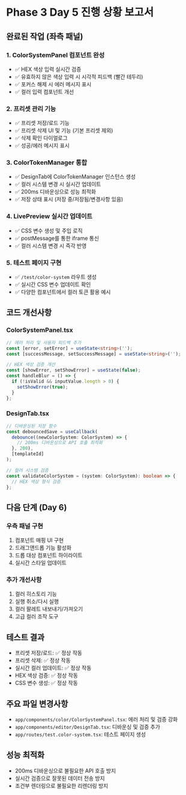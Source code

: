 # Phase 3 Day 5 진행 상황 보고서

## 완료된 작업 (좌측 패널)

### 1. ColorSystemPanel 컴포넌트 완성
- ✅ HEX 색상 입력 실시간 검증
- ✅ 유효하지 않은 색상 입력 시 시각적 피드백 (빨간 테두리)
- ✅ 포커스 해제 시 에러 메시지 표시
- ✅ 컬러 입력 컴포넌트 개선

### 2. 프리셋 관리 기능
- ✅ 프리셋 저장/로드 기능
- ✅ 프리셋 삭제 UI 및 기능 (기본 프리셋 제외)
- ✅ 삭제 확인 다이얼로그
- ✅ 성공/에러 메시지 표시

### 3. ColorTokenManager 통합
- ✅ DesignTab에 ColorTokenManager 인스턴스 생성
- ✅ 컬러 시스템 변경 시 실시간 업데이트
- ✅ 200ms 디바운싱으로 성능 최적화
- ✅ 저장 상태 표시 (저장 중/저장됨/변경사항 있음)

### 4. LivePreview 실시간 업데이트
- ✅ CSS 변수 생성 및 주입 로직
- ✅ postMessage를 통한 iframe 통신
- ✅ 컬러 시스템 변경 시 즉각 반영

### 5. 테스트 페이지 구현
- ✅ `/test/color-system` 라우트 생성
- ✅ 실시간 CSS 변수 업데이트 확인
- ✅ 다양한 컴포넌트에서 컬러 토큰 활용 예시

## 코드 개선사항

### ColorSystemPanel.tsx
```typescript
// 에러 처리 및 사용자 피드백 추가
const [error, setError] = useState<string>('');
const [successMessage, setSuccessMessage] = useState<string>('');

// HEX 색상 검증 개선
const [showError, setShowError] = useState(false);
const handleBlur = () => {
  if (!isValid && inputValue.length > 0) {
    setShowError(true);
  }
};
```

### DesignTab.tsx
```typescript
// 디바운싱된 저장 함수
const debouncedSave = useCallback(
  debounce((newColorSystem: ColorSystem) => {
    // 200ms 디바운싱으로 API 호출 최적화
  }, 200),
  [templateId]
);

// 컬러 시스템 검증
const validateColorSystem = (system: ColorSystem): boolean => {
  // HEX 색상 형식 검증
};
```

## 다음 단계 (Day 6)

### 우측 패널 구현
1. 컴포넌트 매핑 UI 구현
2. 드래그앤드롭 기능 활성화
3. 드롭 대상 컴포넌트 하이라이트
4. 실시간 스타일 업데이트

### 추가 개선사항
1. 컬러 히스토리 기능
2. 실행 취소/다시 실행
3. 컬러 팔레트 내보내기/가져오기
4. 고급 컬러 조작 도구

## 테스트 결과
- 프리셋 저장/로드: ✅ 정상 작동
- 프리셋 삭제: ✅ 정상 작동
- 실시간 컬러 업데이트: ✅ 정상 작동
- HEX 색상 검증: ✅ 정상 작동
- CSS 변수 생성: ✅ 정상 작동

## 주요 파일 변경사항
- `app/components/color/ColorSystemPanel.tsx`: 에러 처리 및 검증 강화
- `app/components/editor/DesignTab.tsx`: 디바운싱 및 검증 추가
- `app/routes/test.color-system.tsx`: 테스트 페이지 생성

## 성능 최적화
- 200ms 디바운싱으로 불필요한 API 호출 방지
- 실시간 검증으로 잘못된 데이터 전송 방지
- 조건부 렌더링으로 불필요한 리렌더링 방지